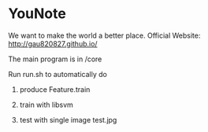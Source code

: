 YouNote
=======

We want to make the world a better place.
Official Website: http://gau820827.github.io/

The main program is in /core

Run run.sh to automatically do

1. produce Feature.train

2. train with libsvm 

3. test with single image test.jpg
